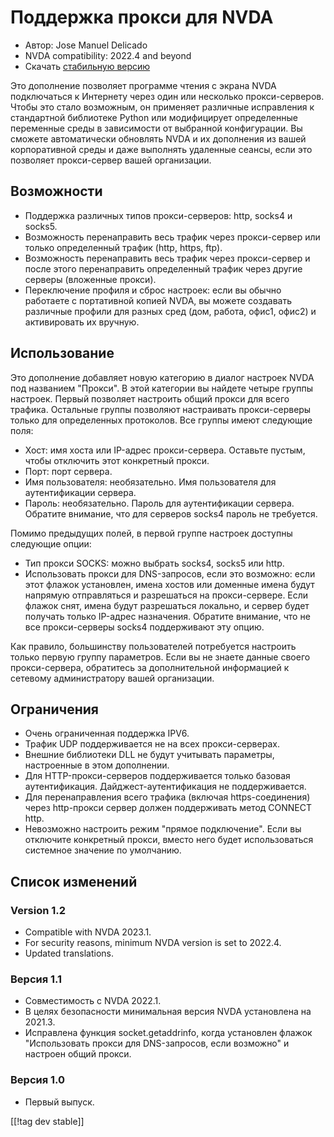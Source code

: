 # Поддержка прокси для NVDA #

* Автор: Jose Manuel Delicado
* NVDA compatibility: 2022.4 and beyond
* Скачать [стабильную версию][1]

Это дополнение позволяет программе чтения с экрана NVDA подключаться к
Интернету через один или несколько прокси-серверов. Чтобы это стало
возможным, он применяет различные исправления к стандартной библиотеке
Python или модифицирует определенные переменные среды в зависимости от
выбранной конфигурации. Вы сможете автоматически обновлять NVDA и их
дополнения из вашей корпоративной среды и даже выполнять удаленные сеансы,
если это позволяет прокси-сервер вашей организации.

## Возможности

* Поддержка различных типов прокси-серверов: http, socks4 и socks5.
* Возможность перенаправить весь трафик через прокси-сервер или только
  определенный трафик (http, https, ftp).
* Возможность перенаправить весь трафик через прокси-сервер и после этого
  перенаправить определенный трафик через другие серверы (вложенные прокси).
* Переключение профиля и сброс настроек: если вы обычно работаете с
  портативной копией NVDA, вы можете создавать различные профили для разных
  сред (дом, работа, офис1, офис2) и активировать их вручную.

## Использование

Это дополнение добавляет новую категорию в диалог настроек NVDA под
названием "Прокси". В этой категории вы найдете четыре группы
настроек. Первый позволяет настроить общий прокси для всего
трафика. Остальные группы позволяют настраивать прокси-серверы только для
определенных протоколов. Все группы имеют следующие поля:

* Хост: имя хоста или IP-адрес прокси-сервера. Оставьте пустым, чтобы
  отключить этот конкретный прокси.
* Порт: порт сервера.
* Имя пользователя: необязательно. Имя пользователя для аутентификации
  сервера.
* Пароль: необязательно. Пароль для аутентификации сервера. Обратите
  внимание, что для серверов socks4 пароль не требуется.

Помимо предыдущих полей, в первой группе настроек доступны следующие опции:

* Тип прокси SOCKS: можно выбрать socks4, socks5 или http.
* Использовать прокси для DNS-запросов, если это возможно: если этот флажок
  установлен, имена хостов или доменные имена будут напрямую отправляться и
  разрешаться на прокси-сервере. Если флажок снят, имена будут разрешаться
  локально, и сервер будет получать только IP-адрес назначения. Обратите
  внимание, что не все прокси-серверы socks4 поддерживают эту опцию.

Как правило, большинству пользователей потребуется настроить только первую
группу параметров. Если вы не знаете данные своего прокси-сервера,
обратитесь за дополнительной информацией к сетевому администратору вашей
организации.

## Ограничения

* Очень ограниченная поддержка IPV6.
* Трафик UDP поддерживается не на всех прокси-серверах.
* Внешние библиотеки DLL не будут учитывать параметры, настроенные в этом
  дополнении.
* Для HTTP-прокси-серверов поддерживается только базовая
  аутентификация. Дайджест-аутентификация не поддерживается.
* Для перенаправления всего трафика (включая https-соединения) через
  http-прокси сервер должен поддерживать метод CONNECT http.
* Невозможно настроить режим "прямое подключение". Если вы отключите
  конкретный прокси, вместо него будет использоваться системное значение по
  умолчанию.

## Список изменений

### Version 1.2

* Compatible with NVDA 2023.1.
* For security reasons, minimum NVDA version is set to 2022.4.
* Updated translations.

### Версия 1.1

* Совместимость с NVDA 2022.1.
* В целях безопасности минимальная версия NVDA установлена на 2021.3.
* Исправлена функция socket.getaddrinfo, когда установлен флажок
  "Использовать прокси для DNS-запросов, если возможно" и настроен общий
  прокси.

### Версия 1.0

* Первый выпуск.

[[!tag dev stable]]

[1]: https://www.nvaccess.org/addonStore/legacy?file=proxy
